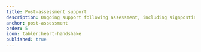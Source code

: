 ```yaml
---
title: Post‑assessment support
description: Ongoing support following assessment, including signposting to relevant services, assistance with Access to Work applications, and guidance on implementing recommendations effectively.
anchor: post-assessment
order: 5
icon: tabler:heart-handshake
published: true
---
```

